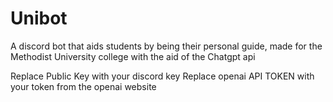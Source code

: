 # Unibot
A discord bot that aids students by being their personal guide, made for the Methodist University college with the aid of the Chatgpt api

Replace Public Key with your discord key
Replace openai API TOKEN with your token from the openai website

